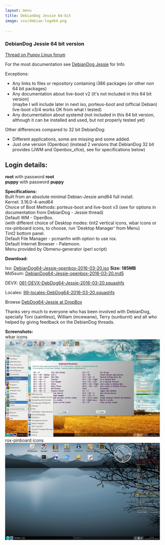 ```yaml
---
layout: menu
title: DebianDog Jessie 64-bit
image: css/debian-logo64.png

---
```


### DebianDog Jessie 64 bit version

[Thread on Puppy Linux forum](http://murga-linux.com/puppy/viewtopic.php?t=101931)

For the most documentation see [DebianDog Jessie](zz01debiandogjessie.html) for Info

Exceptions:    
- Any links to files or repository containing i386 packages (or other non 64 bit packages)    
- Any documentation about live-boot v2 (it's not included in this 64 bit version)    
(maybe I will include later in next iso, porteus-boot and (official Debian) live-boot v3/4 works OK from what I tested)    
- Any documentation about systemd (not included in this 64 bit version, although it can be installed and used, but not properly tested yet)

Other differences compared to 32 bit DebianDog:    
- Different applications, some are missing and some added.    
- Just one version (Openbox) (instead 2 versions that DebianDog 32 bit provides (JWM and Openbox_xfce), see for specifications below)    

## Login details:
**root** with password **root**    
**puppy** with password **puppy**

**Specifications:**    
Built from an absolute minimal Debian-Jessie amd64 full install.    
Kernel: 3.16.0-4-amd64    
Choice of Boot Methods: porteus-boot and live-boot v3 (see for options in documentation from DebianDog - Jessie thread)    
Default WM - OpenBox.    
(with different choice of Desktop modes: tint2 vertical icons, wbar icons or rox-pinboard icons, to choose, run 'Desktop Manager' from Menu)    
Tint2 bottom panel.       
Default File Manager - pcmanfm with option to use rox.    
Default Internet Browser - Palemoon.    
Menu provided by Obmenu-generator (perl script)     

**Download:**

Iso: [DebianDog64-Jessie-openbox-2016-03-20.iso](https://dl.dropboxusercontent.com/u/36381953/DebDog64-Jessie/DebianDog64-Jessie-openbox-2016-03-20.iso) **Size: 185MB**        
Md5sum: [DebianDog64-Jessie-openbox-2016-03-20.md5](https://dl.dropboxusercontent.com/u/36381953/DebDog64-Jessie/DebianDog64-Jessie-openbox-2016-03-20.md5)        

DEVX: [061-DEVX-DebDog64-Jessie-2016-03-20.squashfs](https://dl.dropboxusercontent.com/u/36381953/DebDog64-Jessie/Extra-Modules/061-DEVX-DebDog64-Jessie-2016-03-20.squashfs)    

Locales: [99-locales-DebDog64-2016-03-20.squashfs](https://dl.dropboxusercontent.com/u/36381953/DebDog64-Jessie/Extra-Modules/99-locales-DebDog64-2016-03-20.squashfs)    

Browse [DebDog64-Jessie at DropBox](https://www.dropbox.com/sh/7zw9v8owznjfkze/AADGxeYik7761AX_3jHfxucIa?lst)  

Thanks very much to everyone who has been involved with DebianDog, specially Toni (saintless), William (mcewanw), Terry (sunburnt) and all who helped by giving feedback on the DebianDog threads.


**Screenshots:**    
wbar icons
![wbar icons](images/Debdog64-wbar-icons.jpg)    
rox-pinboard icons   
![rox-pinboard icons](images/Debdog64-rox-pinboard.png)    


